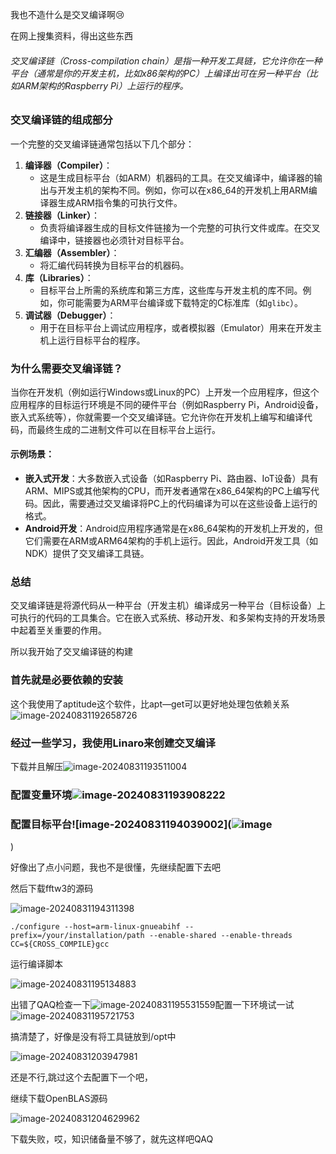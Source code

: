 我也不造什么是交叉编译啊:cry:

在网上搜集资料，得出这些东西

###### 交叉编译链（Cross-compilation chain）是指一种开发工具链，它允许你在一种平台（通常是你的开发主机，比如x86架构的PC）上编译出可在另一种平台（比如ARM架构的Raspberry Pi）上运行的程序。

### 交叉编译链的组成部分

一个完整的交叉编译链通常包括以下几个部分：

1. **编译器（Compiler）**：
   - 这是生成目标平台（如ARM）机器码的工具。在交叉编译中，编译器的输出与开发主机的架构不同。例如，你可以在x86_64的开发机上用ARM编译器生成ARM指令集的可执行文件。
2. **链接器（Linker）**：
   - 负责将编译器生成的目标文件链接为一个完整的可执行文件或库。在交叉编译中，链接器也必须针对目标平台。
3. **汇编器（Assembler）**：
   - 将汇编代码转换为目标平台的机器码。
4. **库（Libraries）**：
   - 目标平台上所需的系统库和第三方库，这些库与开发主机的库不同。例如，你可能需要为ARM平台编译或下载特定的C标准库（如`glibc`）。
5. **调试器（Debugger）**：
   - 用于在目标平台上调试应用程序，或者模拟器（Emulator）用来在开发主机上运行目标平台的程序。

### 为什么需要交叉编译链？

当你在开发机（例如运行Windows或Linux的PC）上开发一个应用程序，但这个应用程序的目标运行环境是不同的硬件平台（例如Raspberry Pi，Android设备，嵌入式系统等），你就需要一个交叉编译链。它允许你在开发机上编写和编译代码，而最终生成的二进制文件可以在目标平台上运行。

#### 示例场景：

- **嵌入式开发**：大多数嵌入式设备（如Raspberry Pi、路由器、IoT设备）具有ARM、MIPS或其他架构的CPU，而开发者通常在x86_64架构的PC上编写代码。因此，需要通过交叉编译将PC上的代码编译为可以在这些设备上运行的格式。
- **Android开发**：Android应用程序通常是在x86_64架构的开发机上开发的，但它们需要在ARM或ARM64架构的手机上运行。因此，Android开发工具（如NDK）提供了交叉编译工具链。

### 总结

交叉编译链是将源代码从一种平台（开发主机）编译成另一种平台（目标设备）上可执行的代码的工具集合。它在嵌入式系统、移动开发、和多架构支持的开发场景中起着至关重要的作用。



所以我开始了交叉编译链的构建

### 首先就是必要依赖的安装

这个我使用了aptitude这个软件，比apt—get可以更好地处理包依赖关系![image-20240831192658726](C:\Users\17247\AppData\Roaming\Typora\typora-user-images\image-20240831192658726.png)



### 经过一些学习，我使用Linaro来创建交叉编译

下载并且解压![image-20240831193511004](C:\Users\17247\AppData\Roaming\Typora\typora-user-images\image-20240831193511004.png)

### 配置变量环境![image-20240831193908222](C:\Users\17247\AppData\Roaming\Typora\typora-user-images\image-20240831193908222.png)

### 配置目标平台![image-20240831194039002](![image](https://github.com/user-attachments/assets/cca7ada5-0bfd-4a10-a6bc-ddaff7071e46)
)

好像出了点小问题，我也不是很懂，先继续配置下去吧

然后下载fftw3的源码

![image-20240831194311398](C:\Users\17247\AppData\Roaming\Typora\typora-user-images\image-20240831194311398.png)

```
./configure --host=arm-linux-gnueabihf --prefix=/your/installation/path --enable-shared --enable-threads CC=${CROSS_COMPILE}gcc

```

运行编译脚本

![image-20240831195134883](C:\Users\17247\AppData\Roaming\Typora\typora-user-images\image-20240831195134883.png)

出错了QAQ检查一下![image-20240831195531559](C:\Users\17247\AppData\Roaming\Typora\typora-user-images\image-20240831195531559.png)配置一下环境试一试![image-20240831195721753](https://github.com/YanBeaver/WonderfulSummerVacation/blob/main/task4/%E4%B8%80%E4%B8%AA%E4%BA%BA%E4%B9%9F%E6%98%AF%E9%98%9F/picture/%E5%B1%8F%E5%B9%95%E6%88%AA%E5%9B%BE%202024-08-31%20195716.png?raw=true)

搞清楚了，好像是没有将工具链放到/opt中 

![image-20240831203947981](C:\Users\17247\AppData\Roaming\Typora\typora-user-images\image-20240831203947981.png)

还是不行,跳过这个去配置下一个吧，

继续下载OpenBLAS源码

![image-20240831204629962](https://github.com/YanBeaver/WonderfulSummerVacation/blob/main/task4/%E4%B8%80%E4%B8%AA%E4%BA%BA%E4%B9%9F%E6%98%AF%E9%98%9F/picture/%E5%B1%8F%E5%B9%95%E6%88%AA%E5%9B%BE%202024-08-31%20204626.png?raw=true)

下载失败，哎，知识储备量不够了，就先这样吧QAQ
